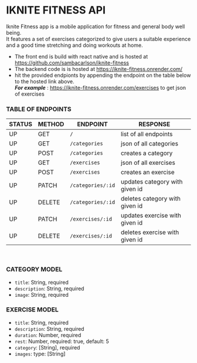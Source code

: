 # IKNITE FITNESS API

Iknite Fitness app is a mobile application for fitness and general body well being. <br>
It features a set of exercises categorized to give users a suitable experience and a good time stretching and doing workouts at home.
* The front end is build with react native and is hosted at https://github.com/sambacarlson/iknite-fitness
* The backend code is is hosted at https://iknite-fitness.onrender.com/
* hit the provided endpionts by appending the endpoint on the table below to the hosted link above. <br>
___For example___ : https://iknite-fitness.onrender.com/exercises to get json of exercises 

### TABLE OF ENDPOINTS


| STATUS  | METHOD | ENDPOINT          | RESPONSE 
| --------|--------|-------------------|----------
| UP      | GET    | `/`               | list of all endpoints 
| UP      | GET    | `/categories`     | json of all categories 
| UP      | POST   | `/categories`     | creates a category
| UP      | GET    | `/exercises`      | json of all exercises
| UP      | POST   | `/exercises`      | creates an exercise
| UP      | PATCH  | `/categories/:id` | updates category with given id
| UP      | DELETE | `/categories/:id` | deletes category with given id
| UP      | PATCH  | `/exercises/:id`  | updates exercise with given id
| UP      | DELETE | `/exercises/:id`  | deletes exercise with given id

<br>

### CATEGORY MODEL

* `title`: String, required <br>
* `description`: String, required <br>
* `image`: String, required

### EXERCISE MODEL

* `title`: String, required
* `description`: String, required
* `duration`: Number, required
* `rest`: Number, required: true, default: 5
* `category`: [String], required
* `images`: type: [String]